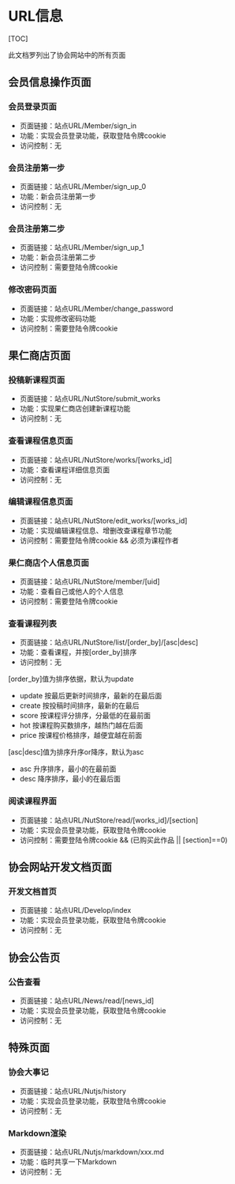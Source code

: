 # URL信息

[TOC]

此文档罗列出了协会网站中的所有页面

## 会员信息操作页面

### 会员登录页面

- 页面链接：站点URL/Member/sign_in
- 功能：实现会员登录功能，获取登陆令牌cookie
- 访问控制：无

### 会员注册第一步

- 页面链接：站点URL/Member/sign_up_0
- 功能：新会员注册第一步
- 访问控制：无

### 会员注册第二步

- 页面链接：站点URL/Member/sign_up_1
- 功能：新会员注册第二步
- 访问控制：需要登陆令牌cookie

### 修改密码页面

- 页面链接：站点URL/Member/change_password
- 功能：实现修改密码功能
- 访问控制：需要登陆令牌cookie

## 果仁商店页面

### 投稿新课程页面

- 页面链接：站点URL/NutStore/submit_works
- 功能：实现果仁商店创建新课程功能
- 访问控制：无

### 查看课程信息页面

- 页面链接：站点URL/NutStore/works/[works_id]
- 功能：查看课程详细信息页面
- 访问控制：无

### 编辑课程信息页面

- 页面链接：站点URL/NutStore/edit_works/[works_id]
- 功能：实现编辑课程信息、增删改查课程章节功能
- 访问控制：需要登陆令牌cookie && 必须为课程作者

### 果仁商店个人信息页面

- 页面链接：站点URL/NutStore/member/[uid]
- 功能：查看自己或他人的个人信息
- 访问控制：需要登陆令牌cookie

### 查看课程列表

- 页面链接：站点URL/NutStore/list/[order_by]/[asc|desc]
- 功能：查看课程，并按[order_by]排序
- 访问控制：无

[order_by]值为排序依据，默认为update

- update 按最后更新时间排序，最新的在最后面
- create 按投稿时间排序，最新的在最后
- score 按课程评分排序，分最低的在最前面
- hot 按课程购买数排序，越热门越在后面
- price 按课程价格排序，越便宜越在前面

[asc|desc]值为排序升序or降序，默认为asc

- asc 升序排序，最小的在最前面
- desc 降序排序，最小的在最后面

### 阅读课程界面

- 页面链接：站点URL/NutStore/read/[works_id]/[section]
- 功能：实现会员登录功能，获取登陆令牌cookie
- 访问控制：需要登陆令牌cookie && (已购买此作品 || [section]==0)

## 协会网站开发文档页面

### 开发文档首页

- 页面链接：站点URL/Develop/index
- 功能：实现会员登录功能，获取登陆令牌cookie
- 访问控制：无

## 协会公告页

### 公告查看

- 页面链接：站点URL/News/read/[news_id]
- 功能：实现会员登录功能，获取登陆令牌cookie
- 访问控制：无

## 特殊页面

### 协会大事记

- 页面链接：站点URL/Nutjs/history
- 功能：实现会员登录功能，获取登陆令牌cookie
- 访问控制：无

### Markdown渲染

- 页面链接：站点URL/Nutjs/markdown/xxx.md
- 功能：临时共享一下Markdown
- 访问控制：无

